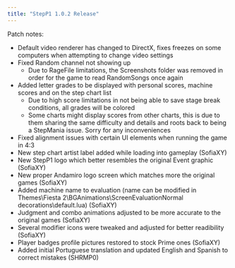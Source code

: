 ```yaml
---
title: "StepP1 1.0.2 Release"
---
```


Patch notes:

- Default video renderer has changed to DirectX, fixes freezes on some computers when attempting to change video settings
- Fixed Random channel not showing up
    - Due to RageFile limitations, the Screenshots folder was removed in order for the game to read RandomSongs once again
- Added letter grades to be displayed with personal scores, machine scores and on the step chart list
    - Due to high score limitations in not being able to save stage break conditions, all grades will be colored
    - Some charts might display scores from other charts, this is due to them sharing the same difficulty and details and roots back to being a StepMania issue. Sorry for any inconveniences
- Fixed alignment issues with certain UI elements when running the game in 4:3
- New step chart artist label added while loading into gameplay (SofiaXY)
- New StepP1 logo which better resembles the original Event graphic (SofiaXY)
- New proper Andamiro logo screen which matches more the original games (SofiaXY)
- Added machine name to evaluation (name can be modified in Themes\Fiesta 2\BGAnimations\ScreenEvaluationNormal decorations\default.lua) (SofiaXY)
- Judgment and combo animations adjusted to be more accurate to the original games (SofiaXY)
- Several modifier icons were tweaked and adjusted for better readibility (SofiaXY)
- Player badges profile pictures restored to stock Prime ones (SofiaXY)
- Added initial Portuguese translation and updated English and Spanish to correct mistakes (SHRMP0)